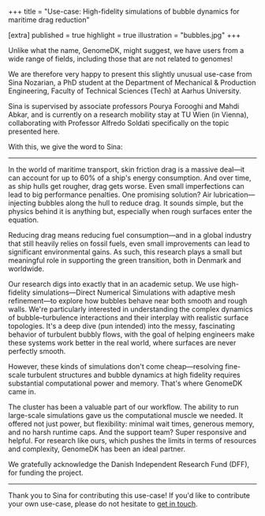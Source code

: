 +++
title = "Use-case: High-fidelity simulations of bubble dynamics for maritime drag reduction"

[extra]
published = true
highlight = true
illustration = "bubbles.jpg"
+++

Unlike what the name, GenomeDK, might suggest, we have users from a wide range of fields, including those that are not related to genomes!

We are therefore very happy to present this slightly unusual use-case from Sina Nozarian, a PhD student at the Department of Mechanical & Production Engineering, Faculty of Technical Sciences (Tech) at Aarhus University.

Sina is supervised by associate professors Pourya Forooghi and Mahdi Abkar, and is currently on a research mobility stay at TU Wien (in Vienna), collaborating with Professor Alfredo Soldati specifically on the topic presented here.

<!-- more -->

With this, we give the word to Sina:

---

In the world of maritime transport, skin friction drag is a massive deal—it can account for up to 60% of a ship's energy consumption. And over time, as ship hulls get rougher, drag gets worse. Even small imperfections can lead to big performance penalties. One promising solution? Air lubrication—injecting bubbles along the hull to reduce drag. It sounds simple, but the physics behind it is anything but, especially when rough surfaces enter the equation.

Reducing drag means reducing fuel consumption—and in a global industry that still heavily relies on fossil fuels, even small improvements can lead to significant environmental gains. As such, this research plays a small but meaningful role in supporting the green transition, both in Denmark and worldwide.

Our research digs into exactly that in an academic setup. We use high-fidelity simulations—Direct Numerical Simulations with adaptive mesh refinement—to explore how bubbles behave near both smooth and rough walls. We're particularly interested in understanding the complex dynamics of bubble–turbulence interactions and their interplay with realistic surface topologies. It's a deep dive (pun intended) into the messy, fascinating behavior of turbulent bubbly flows, with the goal of helping engineers make these systems work better in the real world, where surfaces are never perfectly smooth.

However, these kinds of simulations don't come cheap—resolving fine-scale turbulent structures and bubble dynamics at high fidelity requires substantial computational power and memory. That's where GenomeDK came in.

The cluster has been a valuable part of our workflow. The ability to run large-scale simulations gave us the computational muscle we needed. It offered not just power, but flexibility: minimal wait times, generous memory, and no harsh runtime caps. And the support team? Super responsive and helpful. For research like ours, which pushes the limits in terms of resources and complexity, GenomeDK has been an ideal partner.

We gratefully acknowledge the Danish Independent Research Fund (DFF), for funding the project.

---

Thank you to Sina for contributing this use-case! If you'd like to contribute your own use-case, please do not hesitate to [get in touch](mailto:support@genome.au.dk).
